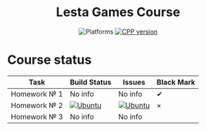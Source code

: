 <h1 align="center"> Lesta Games Course </h1>

<div align="center" style="text-align: center;">
  <div>
       <img src="https://img.shields.io/badge/platform-linux%20-informational?style=for-the-badge&amp;logo=appveyor" alt="Platforms">    
    <a href="https://en.cppreference.com/w/cpp/23">
      <img src="https://img.shields.io/badge/cpp-23-informational?style=for-the-badge&amp;logo=cplusplus" alt="CPP version">
    </a>
  </div>
</div>


# Course status

| Task         | Build Status                                                                                                                                                                                                           | Issues                                                                                                                                           | Black Mark |
|--------------|------------------------------------------------------------------------------------------------------------------------------------------------------------------------------------------------------------------------|--------------------------------------------------------------------------------------------------------------------------------------------------|------------|
| Homework № 1 | No info                                                                                                                                                                                                                | No info                                                                                                                                          | ✔          |
| Homework № 2 | [![Ubuntu](https://img.shields.io/github/actions/workflow/status/kliperCO/lesta-course/ubuntu-build.yml?logo=ubuntu&style=for-the-badge)](https://github.com/kliperCO/lesta-course/actions/workflows/ubuntu-build.yml) | [![Ubuntu](https://img.shields.io/github/issues-raw/kliperCO/lesta-course?style=for-the-badge)](https://github.com/kliperCO/lesta-course/issues) | ×          |
| Homework № 3 | No info                                                                                                                                                                                                                | No info                                                                                                                                          |            |
                                                                                                                                                                                                                                                                                                                                                                    